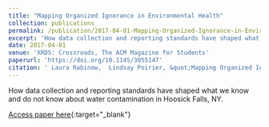 ```yaml
---
title: "Mapping Organized Ignorance in Environmental Health"
collection: publications
permalink: /publication/2017-04-01-Mapping-Organized-Ignorance-in-Environmental-Health
excerpt: 'How data collection and reporting standards have shaped what we know and do not know about water contamination in Hoosick Falls, NY....'
date: 2017-04-01
venue: 'XRDS: Crossroads, The ACM Magazine for Students'
paperurl: 'https://doi.org/10.1145/3055147'
citation: ' Laura Rabinow,  Lindsay Poirier, &quot;Mapping Organized Ignorance in Environmental Health.&quot; XRDS: Crossroads, The ACM Magazine for Students, 2017.'
---
```

How data collection and reporting standards have shaped what we know and do not know about water contamination in Hoosick Falls, NY.

[Access paper here](https://doi.org/10.1145/3055147){:target="_blank"}
